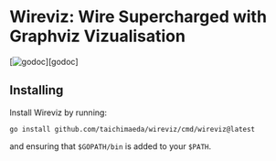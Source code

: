 # Wireviz: Wire Supercharged with Graphviz Vizualisation

[![godoc](https://godoc.org/github.com/taichimaeda/wireviz?status.svg)][godoc]

## Installing

Install Wireviz by running:

```shell
go install github.com/taichimaeda/wireviz/cmd/wireviz@latest
```

and ensuring that `$GOPATH/bin` is added to your `$PATH`.
